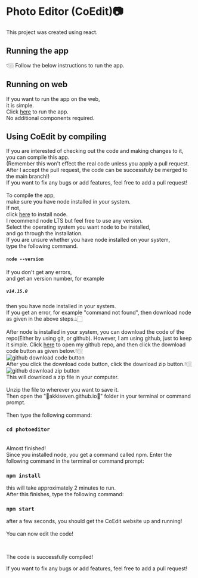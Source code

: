 # Photo Editor (CoEdit)📷

This project was created using react.

## Running the app
👇🏼 Follow the below instructions to run the app.
<br>

## Running on web
If you want to run the app on the web, <br>
it is simple. <br>
Click [here](https://akkiseven.github.io/photoeditor) to run the app. 
<br>
No additional components required.

## Using CoEdit by compiling
If you are interested of checking out the code and making changes to it, 
<br>
you can compile this app. 
<br>
(Remember this won't effect the real code unless you apply a pull request. After I accept the pull request, the code can be successfuly be merged to the main branch!) 
<br>
If you want to fix any bugs or add features, feel free to add a pull request!
<br>
<br>
To compile the app, 
<br>
make sure you have node installed in your system.
<br> 
If not, 
<br>
click [here](https://nodejs.org/en/download/) to install node. 
<br>
I recommend node LTS but feel free to use any version. 
<br>
Select the operating system you want node to be installed, 
<br>
and go through the installation.
<br>
If you are unsure whether you have node installed on your system, 
<br>
type the following command.

#### `node --version`
If you don't get any errors, 
<br>
and get an version number, for example
<br>
#####   `v14.15.0`
then you have node installed in your system.
<br>
If you get an error, for example "command not found", then download node as given in the above steps.👆🏻
<br>
<br>
After node is installed in your system, you can download the code of the repo(Either by using git, or github). However, I am using github, just to keep it simple. Click [here](https://github.com/AkkiSeven/AkkiSeven.github.io) to open my github repo, and then click the download code button as given below.👇🏼
<br>
![github download code button](https://cdn.statically.io/img/teckangaroo.com/f=auto/wp-content/uploads/2020/09/Screenshot_32-5.png "github download code button")
<br>
After you click the download code button, click the download zip button.👇🏼
<br>
![github download zip button](https://www.wikihow.com/images/thumb/2/21/Download-a-GitHub-Folder-Step-4.jpg/v4-460px-Download-a-GitHub-Folder-Step-4.jpg.webp "github download zip button")
<br>
This will download a zip file in your computer. 
<br>
<br>
Unzip the file to wherever you want to save it.
<br>
Then open the "📁akkiseven.github.io📁" folder in your terminal or command prompt.
<br>
<br>
Then type the following command:
### `cd photoeditor`
<br>
Almost finished!
<br>
Since you installed node, you get a command called npm. Enter the following command in the terminal or command prompt:

### `npm install`

this will take approximately 2 minutes to run.
<br>
After this finishes, type the following command:

### `npm start`

after a few seconds, you should get the CoEdit website up and running!
<br>
<br>
You can now edit the code!

<br>

The code is successfully compiled!

If you want to fix any bugs or add features, feel free to add a pull request!